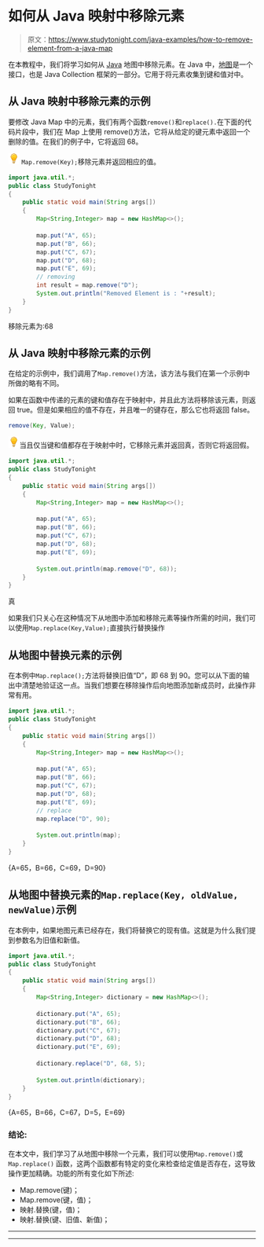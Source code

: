 # 如何从 Java 映射中移除元素

> 原文：<https://www.studytonight.com/java-examples/how-to-remove-element-from-a-java-map>

在本教程中，我们将学习如何从 [Java](https://www.studytonight.com/java/overview-of-java.php) 地图中移除元素。在 Java 中，[地图](https://www.studytonight.com/java/map-interface-in-java.php)是一个接口，也是 Java Collection 框架的一部分。它用于将元素收集到键和值对中。

## 从 Java 映射中移除元素的示例

要修改 Java Map 中的元素，我们有两个函数`remove()`和`replace().`在下面的代码片段中，我们在 Map 上使用 remove()方法，它将从给定的键元素中返回一个删除的值。在我们的例子中，它将返回 68。

![enlightened](img/bcefbc0bebd753ed2a05f55c0b74d9f0.png "enlightened") `Map.remove(Key);`移除元素并返回相应的值。

```java
import java.util.*;
public class StudyTonight
{
	public static void main(String args[])
	{
		Map<String,Integer> map = new HashMap<>(); 

		map.put("A", 65);
		map.put("B", 66);
		map.put("C", 67);
		map.put("D", 68);
		map.put("E", 69);
		// removing
		int result = map.remove("D"); 
		System.out.println("Removed Element is : "+result);    
	}
}
```

移除元素为:68

## 从 Java 映射中移除元素的示例

在给定的示例中，我们调用了`Map.remove()`方法，该方法与我们在第一个示例中所做的略有不同。

如果在函数中传递的元素的键和值存在于映射中，并且此方法将移除该元素，则返回 true。但是如果相应的值不存在，并且唯一的键存在，那么它也将返回 false。

```java
remove(Key, Value);
```

![enlightened](img/bcefbc0bebd753ed2a05f55c0b74d9f0.png "enlightened")当且仅当键和值都存在于映射中时，它移除元素并返回真，否则它将返回假。

```java
import java.util.*;
public class StudyTonight
{
    public static void main(String args[])
    {
        Map<String,Integer> map = new HashMap<>();            

        map.put("A", 65);
        map.put("B", 66);
        map.put("C", 67);
        map.put("D", 68);
        map.put("E", 69);         

        System.out.println(map.remove("D", 68));    
    }
}
```

真

如果我们只关心在这种情况下从地图中添加和移除元素等操作所需的时间，我们可以使用`Map.replace(Key,Value);`直接执行替换操作

## 从地图中替换元素的示例

在本例中`Map.replace();`方法将替换旧值“D”，即 68 到 90。您可以从下面的输出中清楚地验证这一点。当我们想要在移除操作后向地图添加新成员时，此操作非常有用。

```java
import java.util.*;
public class StudyTonight
{
    public static void main(String args[])
    {
        Map<String,Integer> map = new HashMap<>();            

        map.put("A", 65);
        map.put("B", 66);
        map.put("C", 67);
        map.put("D", 68);
        map.put("E", 69);     
        // replace
        map.replace("D", 90); 

        System.out.println(map);    
    }
}
```

{A=65，B=66，C=69，D=90}

## 从地图中替换元素的`Map.replace(Key, oldValue, newValue)`示例

在本例中，如果地图元素已经存在，我们将替换它的现有值。这就是为什么我们提到参数名为旧值和新值。

```java
import java.util.*;
public class StudyTonight
{
    public static void main(String args[])
    {
        Map<String,Integer> dictionary = new HashMap<>();            

        dictionary.put("A", 65);
        dictionary.put("B", 66);
        dictionary.put("C", 67);
        dictionary.put("D", 68);
        dictionary.put("E", 69);     

        dictionary.replace("D", 68, 5); 

        System.out.println(dictionary);    
    }
}
```

{A=65，B=66，C=67，D=5，E=69}

### 结论:

在本文中，我们学习了从地图中移除一个元素，我们可以使用`Map.remove()`或`Map.replace()` 函数，这两个函数都有特定的变化来检查给定值是否存在，这导致操作更加精确。功能的所有变化如下所述:

*   Map.remove(键)；
*   Map.remove(键，值)；
*   映射.替换(键，值)；
*   映射.替换(键、旧值、新值)；

* * *

* * *